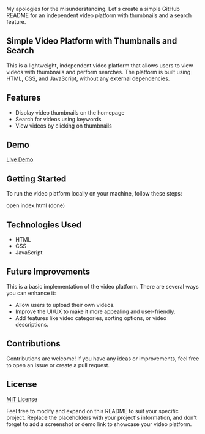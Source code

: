 My apologies for the misunderstanding. Let's create a simple GitHub README for an independent video platform with thumbnails and a search feature.

## Simple Video Platform with Thumbnails and Search

This is a lightweight, independent video platform that allows users to view videos with thumbnails and perform searches. The platform is built using HTML, CSS, and JavaScript, without any external dependencies.

## Features

- Display video thumbnails on the homepage
- Search for videos using keywords
- View videos by clicking on thumbnails

## Demo

[Live Demo](https://crazycrixar.github.io/)

## Getting Started

To run the video platform locally on your machine, follow these steps:

open index.html (done) 
## Technologies Used
- HTML
- CSS
- JavaScript

## Future Improvements

This is a basic implementation of the video platform. There are several ways you can enhance it:

- Allow users to upload their own videos.
- Improve the UI/UX to make it more appealing and user-friendly.
- Add features like video categories, sorting options, or video descriptions.

## Contributions

Contributions are welcome! If you have any ideas or improvements, feel free to open an issue or create a pull request.

## License

[MIT License](LICENSE)

Feel free to modify and expand on this README to suit your specific project. Replace the placeholders with your project's information, and don't forget to add a screenshot or demo link to showcase your video platform.
